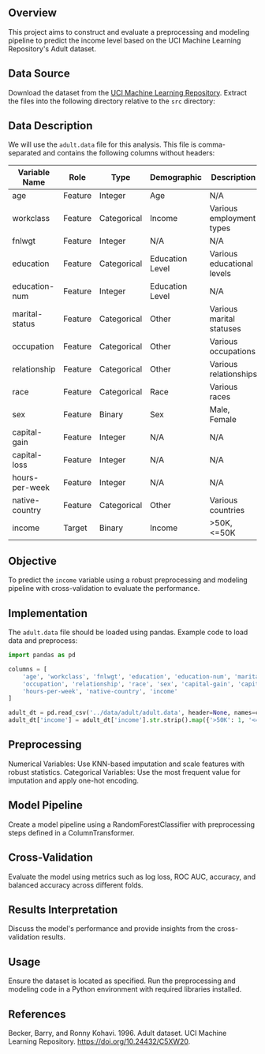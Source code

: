 
## Overview
This project aims to construct and evaluate a preprocessing and modeling pipeline to predict the income level based on the UCI Machine Learning Repository's Adult dataset.

## Data Source
Download the dataset from the [UCI Machine Learning Repository](https://archive.ics.uci.edu/ml/datasets/adult). Extract the files into the following directory relative to the `src` directory:


## Data Description
We will use the `adult.data` file for this analysis. This file is comma-separated and contains the following columns without headers:

| Variable Name    | Role       | Type         | Demographic       | Description                 | Units | Missing Values |
|------------------|------------|--------------|-------------------|-----------------------------|-------|----------------|
| age              | Feature    | Integer      | Age               | N/A                         |       | No             |
| workclass        | Feature    | Categorical  | Income            | Various employment types    |       | Yes            |
| fnlwgt           | Feature    | Integer      | N/A               | N/A                         |       | No             |
| education        | Feature    | Categorical  | Education Level   | Various educational levels  |       | No             |
| education-num    | Feature    | Integer      | Education Level   | N/A                         |       | No             |
| marital-status   | Feature    | Categorical  | Other             | Various marital statuses    |       | No             |
| occupation       | Feature    | Categorical  | Other             | Various occupations         |       | Yes            |
| relationship     | Feature    | Categorical  | Other             | Various relationships       |       | No             |
| race             | Feature    | Categorical  | Race              | Various races               |       | No             |
| sex              | Feature    | Binary       | Sex               | Male, Female                |       | No             |
| capital-gain     | Feature    | Integer      | N/A               | N/A                         |       | No             |
| capital-loss     | Feature    | Integer      | N/A               | N/A                         |       | No             |
| hours-per-week   | Feature    | Integer      | N/A               | N/A                         |       | No             |
| native-country   | Feature    | Categorical  | Other             | Various countries           |       | Yes            |
| income           | Target     | Binary       | Income            | >50K, <=50K                 |       | No             |

## Objective
To predict the `income` variable using a robust preprocessing and modeling pipeline with cross-validation to evaluate the performance.

## Implementation
The `adult.data` file should be loaded using pandas. Example code to load data and preprocess:

```python
import pandas as pd

columns = [
    'age', 'workclass', 'fnlwgt', 'education', 'education-num', 'marital-status',
    'occupation', 'relationship', 'race', 'sex', 'capital-gain', 'capital-loss',
    'hours-per-week', 'native-country', 'income'
]

adult_dt = pd.read_csv('../data/adult/adult.data', header=None, names=columns)
adult_dt['income'] = adult_dt['income'].str.strip().map({'>50K': 1, '<=50K': 0})
```

## Preprocessing
Numerical Variables: Use KNN-based imputation and scale features with robust statistics.
Categorical Variables: Use the most frequent value for imputation and apply one-hot encoding.

## Model Pipeline
Create a model pipeline using a RandomForestClassifier with preprocessing steps defined in a ColumnTransformer.

## Cross-Validation
Evaluate the model using metrics such as log loss, ROC AUC, accuracy, and balanced accuracy across different folds.

## Results Interpretation
Discuss the model's performance and provide insights from the cross-validation results.

## Usage
Ensure the dataset is located as specified.
Run the preprocessing and modeling code in a Python environment with required libraries installed.

## References
Becker, Barry, and Ronny Kohavi. 1996. Adult dataset. UCI Machine Learning Repository. https://doi.org/10.24432/C5XW20.

